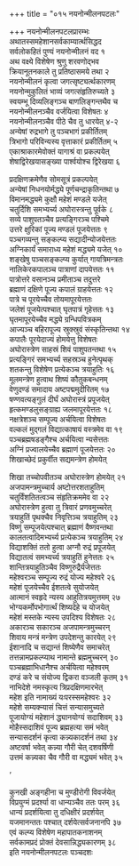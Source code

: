 +++
title = "०१५ नयनोन्मीलनपटलः"

+++
नयनोन्मीलनपटलप्रारम्भः    
अथातस्समहेशानसर्वकाम्यार्त्थसिद्धद  
सर्वलोकहितं पुण्यं नयनोन्मीलनं वद १  
अथ वक्ष्ये विशेषेण श्रुणु शरवणोद्भव  
क्रियानूतनकाले तु प्रतिष्ठासमये तथा २  
नयनोन्मीलनं कृत्वा जगत्सृष्ट्यर्त्थकारणम्  
नयनोन्मुकुलितं भाव्यं जगत्संहृतिरुच्यते ३  
स्वयम्भू दिव्यलिङ्गञ्च बाणलिङ्गन्तथैव च  
नयनोन्मीलनञ्चैव वर्जयित्वा विशेषतः ४  
नयनोन्मीलनञ्चैव पीठे चैव तु धारयेत् ४-२  
अन्येषां रुद्रभागे तु पञ्चभागं प्रकीर्तितम्  
त्रिभागो परिविन्यस्य वृत्ताकारं प्रकीर्तितम् ५  
एकाश्राकारमेवोक्तं यागाश्रं वा प्रकल्पयेत्  
शेषाद्विरेखयासङ्ख्या पार्श्वयोश्च द्विरेखया ६  

प्रदक्षिणक्रमेणैव सोमसूत्रं प्रकल्पयेत्  
अन्येषां निधनयोर्मद्ध्ये पूर्णचन्द्राकृतिन्तथा ७  
विमानमद्ध्यमे कुक्षौ महेशं मण्डले यजेत्  
चतुर्दिशि समभ्यर्च्य अघोरास्त्रन्तु पूर्वके ८  
सव्ये पाशुपतञ्चैव प्रत्यङ्गिरञ्च पश्चिमे  
उत्तरे क्षुरिकां पूज्य मण्डलं पूजयेत्ततः ९  
पञ्चगव्यन्तु सङ्कल्प्य सद्यादीन्योजयेत्ततः  
अग्निकार्यं समाराध्य महेशं मद्ध्यमे यजेत् १०  
शङ्खेषु पञ्चसङ्कल्प्य कुर्यात् गायत्रिमन्त्रतः  
नालिकेरकपालञ्च पात्राणां दापयेत्ततः ११  
पात्रोत्तरे वसानञ्च प्रमीताञ्च तदुत्तरे  
ब्रह्माणं दक्षिणे पूज्य कपालं ग्राहयेत्ततः १२  
पात्रे च पूरयेच्चैव तोयमापूरयेत्ततः  
जलेशं पूजयेत्पश्चात् घृतपात्रं गृहेत्ततः १३  
घृतमापूरयेच्चैव मद्ध्ये ग्रन्धिपवित्रकम्  
आज्यञ्च बहिरापूज्य स्रुक्स्रुवं संस्कृतिन्तथा १४  
कपालैः पूरयेदाज्यं होमयेत्तु विशेषतः  
अघोरास्त्रेण साहस्रं शिवं पाशुपतन्तथा १५  
प्रत्यङ्गिरं समभ्यर्च्य सहस्रञ्च हुनेत्पृथक्  
शतकन्तु विशेषेण प्रत्येकञ्च त्रयाहुतिः १६  
मूलमन्त्रेण हुत्वाथ शिष्यं कौतुकबन्धनम्  
वेणुदण्डं समादाय अष्टपद्ममुदीरितम् १७  
षण्णवत्यङ्गुलं दीर्घं अघोरास्त्रं प्रपूजयेत्  
हृत्कमण्डलुसङ्ग्राह्य जलमापूरयेत्ततः १८  
नक्षत्रेशञ्च सम्पूज्य अर्चयित्वा विशेषतः  
वल्कलं मुद्गलं विद्यात्काषायं वस्त्रमेव वा १९  
पञ्चब्रह्मषडङ्गैश्च अर्चयित्वा न्यसेत्ततः  
अग्निं प्रज्वालयेच्चैव ब्रह्माणं पूजयेत्ततः २०  
शिखाच्छेदं प्रकुर्वीत सद्यमन्त्रेण होमयेत्  

शिखा तच्चोपवीतञ्च अघोरास्त्रेण होमयेत् २१  
अजपामन्त्रमुच्चार्य अष्टोत्तरशताहुतिम्  
चतुर्विंशतितत्वञ्च संहृतिक्रममेव वा २२  
अघोरास्त्रेण हुत्वा तु त्रिवारं प्रणवमुच्चरेत्  
त्रयाहुतिं पृथक्चैव निवृत्तिञ्च त्रयाहुतिम् २३  
विष्णुं सम्पूजयेत्पश्चात् ब्रह्माणं वैष्णवन्तथा  
कालतत्वादिमभ्यर्च्य प्रत्येकञ्च त्रयाहुतिम् २४  
विद्याशक्तिं ततो हुत्वा अग्नौ रुद्रं प्रपूजयेत्  
विद्यातत्वं समभ्यर्च्य त्रयाहुतिं हुनेत्ततः २५  
शान्तित्रयाहुतिञ्चैव विष्णुरुद्रैर्यजेत्ततः  
महेश्वरञ्च सम्पूज्य रुद्रं योज्य महेश्वरे २६  
महेशं पूजयेच्चैव ईशतत्वे सुयोजयेत्  
आत्मानं स्वहृदे न्यस्य आहुतित्रयमुत्तमम् २७  
भोग्यकर्मोपभोगार्त्थं शिष्यदेहे च योजयेत्  
महेशं मस्तके न्यस्य उपदिश्य विशेषतः २८  
अकारञ्च सकारञ्च अजपामन्त्रमुच्चरन्  
शिवाय मन्त्रं मन्त्रेण उपदेशन्तु कारयेत् २९  
ईशानादि च सद्यान्तं शिष्येणैव समाचरेत्  
तत्तन्नामप्रकल्प्याथ नामान्ते ब्रह्ममुच्चरन् ३०  
पञ्चब्रह्माभिधानैश्च अर्चयित्वा महेश्वरम्  
दण्डं करे च संयोज्य द्विकरा वञ्जली कृतम् ३१  
नाभिदेशे नमस्कृत्य त्रिप्रदक्षिणमारभेत्  
महेश इति नामाख्यं यःपरस्समहेश्वरः ३२  
महेशे सम्यक्न्यासं चित्तं सन्यासमुच्यते  
पूजायोग्यं महेशानं द्ध्यानयोग्यं सदाशिवम् ३३  
मोहैस्सदाशिवं पूज्य ब्रह्महत्या समं भवेत्  
सन्यासदर्शनं कृत्वा कन्न्यकादर्शनं तथा ३४  
अष्टवर्षा भवेत् कन्न्या गौरी चेत् दशवर्षिणी  
उत्तमं कन्न्यका चैव गौरी वा मद्ध्यमं भवेत् ३५  

’

कुनखी अङ्गहीना च मुण्डीरोगी विवर्जयेत्  
विप्रयुग्मं प्रदर्श्या वा धान्यञ्चैव ततः परम् ३६  
धान्यं प्रदर्शयित्वा तु दधिक्षीरं प्रदर्शयेत्  
यजमानन्ततः पश्चात् दर्शयेत्सर्वजनानपि ३७  
एवं कल्प्य विशेषेण महापातकनाशनम्  
सर्वकामप्रदं प्रोक्तं देवसान्निद्ध्यकारणम् ३८  
इति नयनोन्मीलनपटलः पञ्चदशः  

